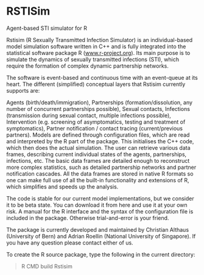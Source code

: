 # RSTISim
Agent-based STI simulator for R

Rstisim (R Sexually Transmitted Infection Simulator) is an individual-based model simulation software written in C++ and is fully integrated into the statistical software package R (www.r-project.org). Its main purpose is to simulate the dynamics of sexually transmitted infections (STI), which require the formation of complex dynamic partnership networks.

The software is event-based and continuous time with an event-queue at its heart. The different (simplified) conceptual layers that Rstisim currently supports are:

Agents (birth/death/immigration),
Partnerships (formation/dissolution, any number of concurrent partnerships possible),
Sexual contacts,
Infections (transmission during sexual contact, multiple infections possible),
Intervention (e.g. screening of asymptomatics, testing and treatment of symptomatics),
Partner notification / contact tracing (current/previous partners).
Models are defined through configuration files, which are read and interpreted by the R part of the package. This initialises the C++ code, which then does the actual simulation. The user can retrieve various data frames, describing current individual states of the agents, partnerships, infections, etc. The basic data frames are detailed enough to reconstruct more complex statistics, such as detailed partnership networks and partner notification cascades. All the data frames are stored in native R formats so one can make full use of all the built-in functionality and extensions of R, which simplifies and speeds up the analysis.

The code is stable for our current model implementations, but we consider it to be beta state. You can download it from here and use it at your own risk. A manual for the R interface and the syntax of the configuration file is included in the package. Otherwise trial-and-error is your friend.

The package is currently developed and maintained by Christian Althaus (University of Bern) and Adrian Roellin (National University of Singapore). If you have any question please contact either of us.

To create the R source package, type the following in the current directory:

> R CMD build Rstisim 
